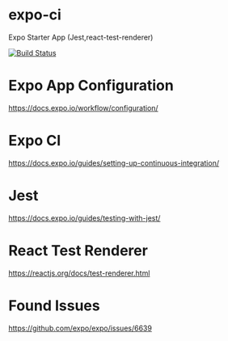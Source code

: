 # expo-ci
Expo Starter App (Jest,react-test-renderer)

[![Build Status](https://travis-ci.com/devayarhlaine/expo-ci.svg?branch=master)](https://travis-ci.com/devayarhlaine/expo-ci)

# Expo App Configuration
https://docs.expo.io/workflow/configuration/

# Expo CI
https://docs.expo.io/guides/setting-up-continuous-integration/

# Jest
https://docs.expo.io/guides/testing-with-jest/


# React Test Renderer
https://reactjs.org/docs/test-renderer.html

# Found Issues
https://github.com/expo/expo/issues/6639